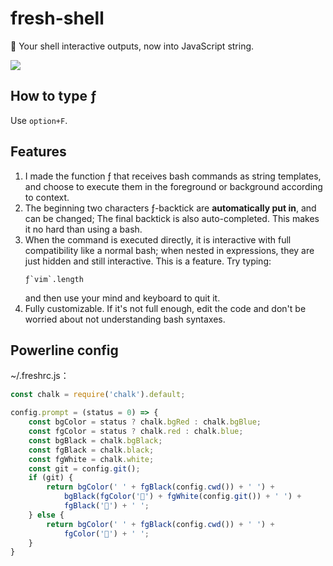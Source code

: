 # fresh-shell
🍫 Your shell interactive outputs, now into JavaScript string.

![](https://user-images.githubusercontent.com/5051300/51085784-09898580-1779-11e9-9917-a6dea80a5303.png)

## How to type ƒ
Use `option+F`.

## Features
1. I made the function ƒ that receives bash commands as string templates, and choose to execute them in the foreground or background according to context.
2. The beginning two characters ƒ-backtick are __automatically put in__, and can be changed; The final backtick is also auto-completed. This makes it no hard than using a bash.
3. When the command is executed directly, it is interactive with full compatibility like a normal bash; when nested in expressions, they are just hidden and still interactive. This is a feature. Try typing:
    ```
    ƒ`vim`.length
    ```
    and then use your mind and keyboard to quit it.
4. Fully customizable. If it's not full enough, edit the code and don't be worried about not understanding bash syntaxes.

## Powerline config

~/.freshrc.js：

```js
const chalk = require('chalk').default;

config.prompt = (status = 0) => {
    const bgColor = status ? chalk.bgRed : chalk.bgBlue;
    const fgColor = status ? chalk.red : chalk.blue;
    const bgBlack = chalk.bgBlack;
    const fgBlack = chalk.black;
    const fgWhite = chalk.white;
    const git = config.git();
    if (git) {
        return bgColor(' ' + fgBlack(config.cwd()) + ' ') +
            bgBlack(fgColor('') + fgWhite(config.git()) + ' ') +
            fgBlack('') + ' ';
    } else {
        return bgColor(' ' + fgBlack(config.cwd()) + ' ') +
            fgColor('') + ' ';
    }
}
```
